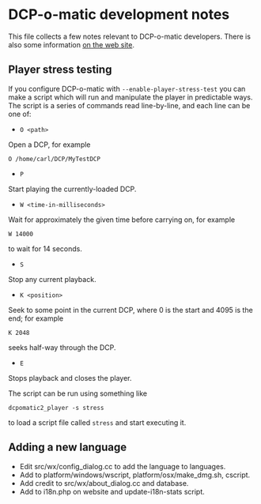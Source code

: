 # DCP-o-matic development notes

This file collects a few notes relevant to DCP-o-matic developers.  There is also some information
[on the web site](https://dcpomatic.com/development).


## Player stress testing

If you configure DCP-o-matic with `--enable-player-stress-test` you can make a script which
will run and manipulate the player in predictable ways.  The script is a series of commands
read line-by-line, and each line can be one of:

* `O <path>`

Open a DCP, for example

```O /home/carl/DCP/MyTestDCP```

* `P`

Start playing the currently-loaded DCP.

* `W <time-in-milliseconds>`

Wait for approximately the given time before carrying on, for example

```W 14000```

to wait for 14 seconds.

* `S`

Stop any current playback.

* `K <position>`

Seek to some point in the current DCP, where 0 is the start and 4095 is the end; for example

```K 2048```

seeks half-way through the DCP.

* `E`

Stops playback and closes the player.

The script can be run using something like

```dcpomatic2_player -s stress```

to load a script file called `stress` and start executing it.


## Adding a new language

- Edit src/wx/config_dialog.cc to add the language to languages.
- Add to platform/windows/wscript, platform/osx/make_dmg.sh, cscript.
- Add credit to src/wx/about_dialog.cc and database.
- Add to i18n.php on website and update-i18n-stats script.


